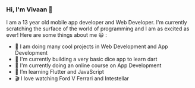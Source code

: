 ### Hi, I'm Vivaan 👋

I am a 13 year old mobile app developer and Web Developer. I'm currently scratching the surface of the world of programming and I am as excited as ever! Here are some things about me 😃 :

- 🔭 I am doing many cool projects in Web Development and App Development
- 🏥 I'm currently building a very basic dice app to learn dart
- 📱 I'm currently doing an online course on App Development
- 🌱 I’m learning Flutter and JavaScript
- 🎬 I love watching Ford V Ferrari and Intestellar

